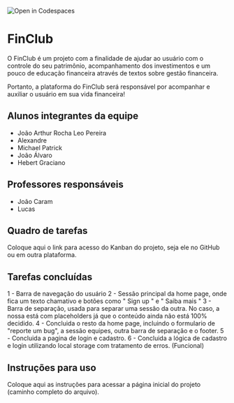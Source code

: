 ![Open in Codespaces](https://classroom.github.com/assets/open-in-codespaces-abfff4d4e15f9e1bd8274d9a39a0befe03a0632bb0f153d0ec72ff541cedbe34.svg)
# FinClub

O FinClub é um projeto com a finalidade de ajudar ao usuário com o controle do seu patrimônio, acompanhamento dos investimentos e um pouco de educação financeira através de textos sobre gestão financeira.

Portanto, a plataforma do FinClub será responsável por acompanhar e auxiliar o usuário em sua vida financeira!

## Alunos integrantes da equipe

* João Arthur Rocha Leo Pereira
* Alexandre
* Michael Patrick
* João Álvaro
* Hebert Graciano

## Professores responsáveis

* João Caram
* Lucas

## Quadro de tarefas
Coloque aqui o link para acesso do Kanban do projeto, seja ele no GitHub ou em outra plataforma.


## Tarefas concluídas

1 - Barra de navegação do usuário
2 - Sessão principal da home page, onde fica um texto chamativo e botões como " Sign up " e " Saiba mais "
3 - Barra de separação, usada para separar uma sessão da outra. No caso, a nossa está com placeholders já que o conteúdo ainda não está 100% decidido.
4 - Concluida o resto da home page, incluindo o formulario de "reporte um bug", a sessão equipes, outra barra de separação e o footer.
5 - Concluida a pagina de login e cadastro.
6 - Concluida a lógica de cadastro e login utilizando local storage com tratamento de erros. (Funcional)


## Instruções para uso
Coloque aqui as instruções para acessar a página inicial do projeto (caminho completo do arquivo).
